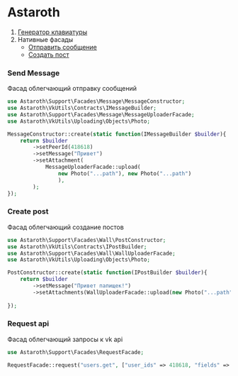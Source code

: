 # Astaroth

1. [Генератор клавиатуры](https://github.com/Sally-Framework/vk-keyboard)
2. Нативные фасады
    + [Отправить сообщение](#send-message)
    + [Создать пост](#create-post)

### Send Message

Фасад облегчающий отправку сообщений
```php
use Astaroth\Support\Facades\Message\MessageConstructor;
use Astaroth\VkUtils\Contracts\IMessageBuilder;
use Astaroth\Support\Facades\Message\MessageUploaderFacade;
use Astaroth\VkUtils\Uploading\Objects\Photo;

MessageConstructor::create(static function(IMessageBuilder $builder){
    return $builder
        ->setPeerId(418618)
        ->setMessage("Привет")
        ->setAttachment(
            MessageUploaderFacade::upload(
                new Photo("...path"), new Photo("...path")
                ),
        );
});

```

### Create post

Фасад облегчающий создание постов
```php
use Astaroth\Support\Facades\Wall\PostConstructor;
use Astaroth\VkUtils\Contracts\IPostBuilder;
use Astaroth\Support\Facades\Wall\WallUploaderFacade;
use Astaroth\VkUtils\Uploading\Objects\Photo;

PostConstructor::create(static function(IPostBuilder $builder){
    return $builder
        ->setMessage("Привет папищек!")
        ->setAttachments(WallUploaderFacade::upload(new Photo("...path"), new Photo("...path")))
        
});
```

### Request api

Фасад облегчающий запросы к vk api
```php
use Astaroth\Support\Facades\RequestFacade;

RequestFacade::request("users.get", ["user_ids" => 418618, "fields" => "sex"]);
```